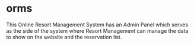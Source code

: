# orms
This Online Resort Management System has an Admin Panel which serves as the side of the system where Resort Management can manage the data to show on the website and the reservation list.
